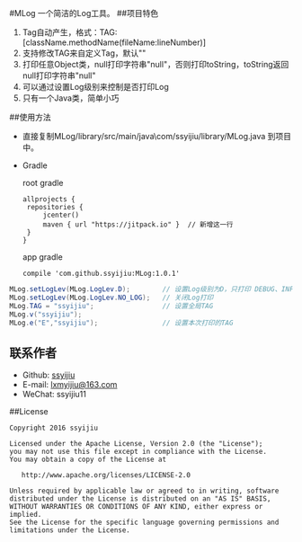#MLog
一个简洁的Log工具。
##项目特色
1. Tag自动产生，格式：TAG:[className.methodName(fileName:lineNumber)]
2. 支持修改TAG来自定义Tag，默认""
3. 打印任意Object类，null打印字符串"null"，否则打印toString，toString返回null打印字符串"null"
4. 可以通过设置Log级别来控制是否打印Log
5. 只有一个Java类，简单小巧

##使用方法
- 直接复制MLog/library/src/main/java\com/ssyijiu/library/MLog.java 到项目中。
- Gradle

   root gradle

   ```
   allprojects {
    repositories {
        jcenter()
        maven { url "https://jitpack.io" }  // 新增这一行
    }
   }
   ```
   app gradle
   ```
   compile 'com.github.ssyijiu:MLog:1.0.1'
   ```
```java
MLog.setLogLev(MLog.LogLev.D);        // 设置Log级别为D，只打印 DEBUG、INFO、WARN、ERROR级别的Log
MLog.setLogLev(MLog.LogLev.NO_LOG);   // 关闭Log打印
MLog.TAG = "ssyijiu";                 // 设置全局TAG
MLog.v("ssyijiu");  
MLog.e("E","ssyijiu");                // 设置本次打印的TAG
```

## 联系作者
- Github: [ssyijiu](https://github.com/ssyijiu)
- E-mail: lxmyijiu@163.com
- WeChat: ssyijiu11

##License

```
Copyright 2016 ssyijiu

Licensed under the Apache License, Version 2.0 (the "License");
you may not use this file except in compliance with the License.
You may obtain a copy of the License at

   http://www.apache.org/licenses/LICENSE-2.0

Unless required by applicable law or agreed to in writing, software
distributed under the License is distributed on an "AS IS" BASIS,
WITHOUT WARRANTIES OR CONDITIONS OF ANY KIND, either express or implied.
See the License for the specific language governing permissions and
limitations under the License.
